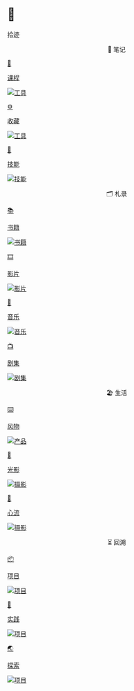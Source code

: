 # 🧭


<div class="nav-tab">
  <p class="now">拾迹</p>
</div>

<center><p class="tabtag">📔 笔记</p></center>

<div class="subpage-box">
  <div class="subpage-box-cover">
    <a href="../cage/course" data-pjax-state="">
      <p class="image-hyper">🏫</p>
      <p class="image-caption">课程</p>
      <img alt="工具" data-src="" src="https://z1.ax1x.com/2023/10/23/piAW5eH.png" data-loaded="true">
    </a>
  </div>
  <div class="subpage-box-cover">
    <a href="../cage/tool" data-pjax-state="">
      <p class="image-hyper">⚙️</p>
      <p class="image-caption">收藏</p>
      <img alt="工具" data-src="" src="https://z1.ax1x.com/2023/10/23/piAtBlV.png" data-loaded="true">
    </a>
  </div>
  <div class="subpage-box-cover">
    <a href="../cage/skill" data-pjax-state="">
      <p class="image-hyper">🔦</p>
      <p class="image-caption">技能</p>
      <img alt="技能" data-src="" src="https://z1.ax1x.com/2023/10/23/piApGh6.jpg" data-loaded="true">
    </a>
  </div>
</div>

<center><p class="tabtag">🗂️ 札录</p></center>

<div class="subpage-box">
  <div class="subpage-box-cover-2-left">
    <a href="../cage/books" data-pjax-state="">
      <p class="image-hyper">📚</p>
      <p class="image-caption">书籍</p>
      <img alt="书籍" data-src="" src="https://z1.ax1x.com/2023/10/24/piEyqgg.png" data-loaded="true">
    </a>
  </div>
  <div class="subpage-box-cover-2">
    <a href="../cage/movies" data-pjax-state="">
      <p class="image-hyper">🎞️</p>
      <p class="image-caption">影片</p>
      <img alt="影片" data-src="" src="https://z1.ax1x.com/2023/10/30/pimsTne.png" data-loaded="true">
    </a>
  </div>
  <div class="subpage-box-cover-2">
    <a href="../cage/music" data-pjax-state="">
      <p class="image-hyper">🎹</p>
      <p class="image-caption">音乐</p>
      <img alt="音乐" data-src="" src="https://z1.ax1x.com/2023/10/23/piA8oI1.png" data-loaded="true">
    </a>
  </div>
  <div class="subpage-box-cover-2-left">
    <a href="../cage/drama" data-pjax-state="">
      <p class="image-hyper">📺</p>
      <p class="image-caption">剧集</p>
      <img alt="剧集" data-src="" src="https://z1.ax1x.com/2023/10/30/pimOdl8.png" data-loaded="true">
    </a>
  </div>
</div>

<center><p class="tabtag">🏖 生活</p></center>

<div class="subpage-box">
  <div class="subpage-box-cover">
    <a href="../cage/goods" data-pjax-state="">
      <p class="image-hyper">⌨️</p>
      <p class="image-caption">风物</p>
      <img alt="产品" data-src="" src="https://z1.ax1x.com/2023/10/30/pimsIXD.jpg" data-loaded="true">
    </a>
  </div>
  <div class="subpage-box-cover">
    <a href="../cage/photo" data-pjax-state="">
      <p class="image-hyper">📸</p>
      <p class="image-caption">光影</p>
      <img alt="摄影" data-src="" src="https://z1.ax1x.com/2023/10/23/piAW5eH.png" data-loaded="true">
    </a>
  </div>
  <div class="subpage-box-cover">
    <a href="../cage/photo" data-pjax-state="">
      <p class="image-hyper">💭</p>
      <p class="image-caption">心流</p>
      <img alt="摄影" data-src="" src="https://z1.ax1x.com/2023/10/23/piAW5eH.png" data-loaded="true">
    </a>
  </div>
</div>

<center><p class="tabtag">⏳ 回溯</p></center>

<div class="subpage-box">
  <div class="subpage-box-cover">
    <a href="../cage/project" data-pjax-state="">
      <p class="image-hyper">📦</p>
      <p class="image-caption">项目</p>
      <img alt="项目" data-src="" src="https://z1.ax1x.com/2023/10/24/piEsjk6.png" data-loaded="true">
    </a>
  </div>
  <div class="subpage-box-cover">
    <a href="../cage/project" data-pjax-state="">
      <p class="image-hyper">🚄</p>
      <p class="image-caption">实践</p>
      <img alt="项目" data-src="" src="https://z1.ax1x.com/2023/10/24/piEsjk6.png" data-loaded="true">
    </a>
  </div>
  <div class="subpage-box-cover">
    <a href="../cage/project" data-pjax-state="">
      <p class="image-hyper">🌏</p>
      <p class="image-caption">探索</p>
      <img alt="项目" data-src="" src="https://z1.ax1x.com/2023/10/24/piEsjk6.png" data-loaded="true">
    </a>
  </div>
</div>



